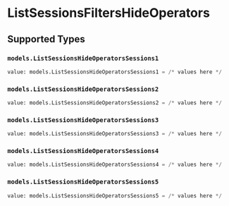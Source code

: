# ListSessionsFiltersHideOperators


## Supported Types

### `models.ListSessionsHideOperatorsSessions1`

```python
value: models.ListSessionsHideOperatorsSessions1 = /* values here */
```

### `models.ListSessionsHideOperatorsSessions2`

```python
value: models.ListSessionsHideOperatorsSessions2 = /* values here */
```

### `models.ListSessionsHideOperatorsSessions3`

```python
value: models.ListSessionsHideOperatorsSessions3 = /* values here */
```

### `models.ListSessionsHideOperatorsSessions4`

```python
value: models.ListSessionsHideOperatorsSessions4 = /* values here */
```

### `models.ListSessionsHideOperatorsSessions5`

```python
value: models.ListSessionsHideOperatorsSessions5 = /* values here */
```

